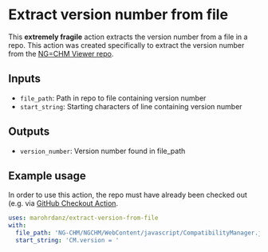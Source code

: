 # Extract version number from file

This **extremely fragile** action extracts the version number from a file in a repo.
This action was created specifically to extract the version number from 
the [NG=CHM Viewer repo](https://github.com/MD-Anderson-Bioinformatics/NG-CHM).

## Inputs

- `file_path`: Path in repo to file containing version number
- `start_string`: Starting characters of line containing version number

## Outputs

- `version_number`: Version number found in file\_path

## Example usage

In order to use this action, the repo must have already been checked out
(e.g. via [GitHub Checkout Action](https://github.com/marketplace/actions/checkout).

```yaml
uses: marohrdanz/extract-version-from-file
with:
  file_path: 'NG-CHM/NGCHM/WebContent/javascript/CompatibilityManager.js'
  start_string: 'CM.version = '
```

